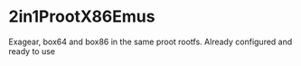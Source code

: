 # 2in1ProotX86Emus
Exagear, box64 and box86 in the same proot rootfs. Already configured and ready to use
